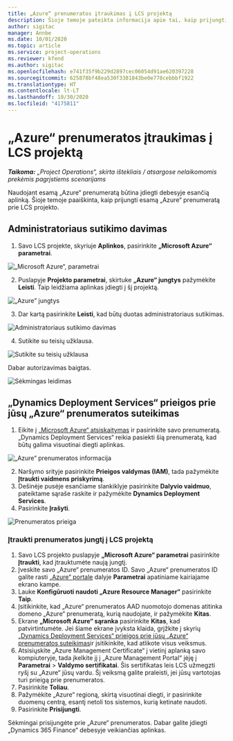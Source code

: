 ```yaml
---
title: „Azure“ prenumeratos įtraukimas į LCS projektą
description: Šioje temoje pateikta informacija apie tai, kaip prijungti „Azure“ prenumeratą prie LCS projekto.
author: sigitac
manager: Annbe
ms.date: 10/01/2020
ms.topic: article
ms.service: project-operations
ms.reviewer: kfend
ms.author: sigitac
ms.openlocfilehash: e741f35f9b229d2897cec06054d91ae620397228
ms.sourcegitcommit: 625878bf48ea530f3381843be0e778cebbbf1922
ms.translationtype: HT
ms.contentlocale: lt-LT
ms.lasthandoff: 10/30/2020
ms.locfileid: "4175811"
---
```

# <a name="add-an-azure-subscription-to-an-lcs-project"></a>„Azure“ prenumeratos įtraukimas į LCS projektą

_**Taikoma:** „Project Operations“, skirta ištekliais / atsargose nelaikomomis prekėmis pagrįstiems scenarijams_

Naudojant esamą „Azure“ prenumeratą būtina įdiegti debesyje esančią aplinką. Šioje temoje paaiškinta, kaip prijungti esamą „Azure“ prenumeratą prie LCS projekto. 

## <a name="grant-admin-consent"></a>Administratoriaus sutikimo davimas

1. Savo LCS projekte, skyriuje **Aplinkos**, pasirinkite **„Microsoft Azure“ parametrai**.

![„Microsoft Azure“, parametrai](./media/1MicrosoftAzureSettings.png)

2. Puslapyje **Projekto parametrai**, skirtuke **„Azure“ jungtys** pažymėkite **Leisti**. Taip leidžiama aplinkas įdiegti į šį projektą.

![„Azure” jungtys](./media/2AzureConnectors.png)

3. Dar kartą pasirinkite **Leisti**, kad būtų duotas administratoriaus sutikimas.

![Administratoriaus sutikimo davimas](./media/3GrantAdminConsent.png)

4. Sutikite su teisių užklausa.

![Sutikite su teisių užklausa](./media/4AcceptPermissionRequest.png)

Dabar autorizavimas baigtas. 

![Sėkmingas leidimas](./media/5AuthorizationComplete.png)

## <a name="provide-dynamics-deployment-services-access-to-your-azure-subscription"></a><a name="provide"></a>„Dynamics Deployment Services“ prieigos prie jūsų „Azure“ prenumeratos suteikimas

1. Eikite į [„Microsoft Azure“ atsiskaitymas](https://portal.azure.com/#blade/Microsoft\_Azure\_Billing/SubscriptionsBlade) ir pasirinkite savo prenumeratą. „Dynamics Deployment Services“ reikia pasiekti šią prenumeratą, kad būtų galima visuotinai diegti aplinkas.

![„Azure“ prenumeratos informacija](./media/6AzureSubscription.png)

2. Naršymo srityje pasirinkite **Prieigos valdymas (IAM)**, tada pažymėkite **Įtraukti vaidmens priskyrimą**.
3. Dešinėje pusėje esančiame slankiklyje pasirinkite **Dalyvio vaidmuo**, pateiktame sąraše raskite ir pažymėkite **Dynamics Deployment Services**. 
4. Pasirinkite **Įrašyti**.

![Prenumeratos prieiga](./media/7SubscriptionAccess.png)

### <a name="add-a-subscription-connector-to-an-lcs-project"></a>Įtraukti prenumeratos jungtį į LCS projektą

1. Savo LCS projekto puslapyje **„Microsoft Azure“ parametrai** pasirinkite **Įtraukti**, kad įtrauktumėte naują jungtį.
2. Įveskite savo „Azure“ prenumeratos ID. Savo „Azure“ prenumeratos ID galite rasti [„Azure“ portale](https://ms.portal.azure.com/) dalyje **Parametrai** apatiniame kairiajame ekrano kampe.
3. Lauke **Konfigūruoti naudoti „Azure Resource Manager“** pasirinkite **Taip**.
4. Įsitikinkite, kad „Azure“ prenumeratos AAD nuomotojo domenas atitinka domeno „Azure“ prenumeratą, kurią naudojate, ir pažymėkite **Kitas**.
5. Ekrane **„Microsoft Azure“ sąranka** pasirinkite **Kitas**, kad patvirtintumėte. Jei šiame ekrane įvyksta klaida, grįžkite į skyrių [„Dynamics Deployment Services“ prieigos prie jūsų „Azure“ prenumeratos suteikimas](#provide)ir įsitikinkite, kad atlikote visus veiksmus.
6. Atsisiųskite „Azure Management Certificate“ į vietinį aplanką savo kompiuteryje, tada įkelkite jį į „Azure Management Portal“ įėję į **Parametrai** > **Valdymo sertifikatai**. Šis sertifikatas leis LCS užmegzti ryšį su „Azure“ jūsų vardu. Šį veiksmą galite praleisti, jei jūsų vartotojas turi prieigą prie prenumeratos.
7. Pasirinkite **Toliau**.
8. Pažymėkite „Azure“ regioną, skirtą visuotinai diegti, ir pasirinkite duomenų centrą, esantį netoli tos sistemos, kurią ketinate naudoti.
9.  Pasirinkite **Prisijungti**.

Sėkmingai prisijungėte prie „Azure“ prenumeratos. Dabar galite įdiegti „Dynamics 365 Finance“ debesyje veikiančias aplinkas.


